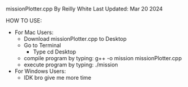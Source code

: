 missionPlotter.cpp
By Reilly White
Last Updated: Mar 20 2024

HOW TO USE:
- For Mac Users:
  - Download missionPlotter.cpp to Desktop
  - Go to Terminal
    - Type cd Desktop
  - compile program by typing: g++ -o mission missionPlotter.cpp
  - execute program by typing: ./mission
- For Windows Users:
  - IDK bro give me more time
